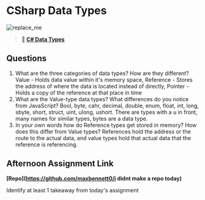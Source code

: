 # CSharp Data Types

![replace_me](https://codeworks.blob.core.windows.net/public/assets/img/illustrations/placeholder.svg)

> **📖 [C# Data Types](https://codeworksacademy.com/fs-student-guide/resources/wk10/01-CSharp-Generics)**

## Questions

1. What are the three categories of data types? How are they different?
  Value - Holds data value within it's memory space, Reference - Stores the address of where the data is located instead of directly, Pointer - Holds a copy of the reference at that place in time
2. What are the Value-type data types? What differences do you notice from JavaScript?
  Bool, byte, cahr, decimal, double, enum, float, int, long, sbyte, short, struct, uint, ulong, ushort. There are types with a u in front, many names for similar types, bytes are a data type.
3. In your own words how do Reference types get stored in memory? How does this differ from Value types?
  References hold the address or the route to the actual data, and value types hold that actual data that the reference is referencing.

## Afternoon Assignment Link

**[Repo](https://github.com/maxbennett0/i didnt make a repo today)**

Identify at least 1 takeaway from today's assignment
